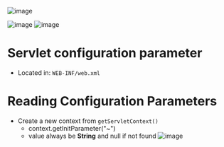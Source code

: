 ![image](https://github.com/lcaohoanq/Java-Issues/assets/136492579/52848d58-6bbf-4720-a9f3-1c78cec748ec)

![image](https://github.com/lcaohoanq/Java-Issues/assets/136492579/c15fe53f-e611-4ef1-b53f-dbd510cf08d4)
![image](https://github.com/lcaohoanq/Java-Issues/assets/136492579/95995dbb-0c91-478e-af6d-792dc779a01c)

# Servlet configuration parameter
- Located in: `WEB-INF/web.xml`

# Reading Configuration Parameters
- Create a new context from `getServletContext()`
  - context.getInitParameter("~")
  - value always be **String** and null if not found 
![image](https://github.com/lcaohoanq/Java-Issues/assets/136492579/32919611-f5d7-45d0-94ad-904bbcad75bb)
